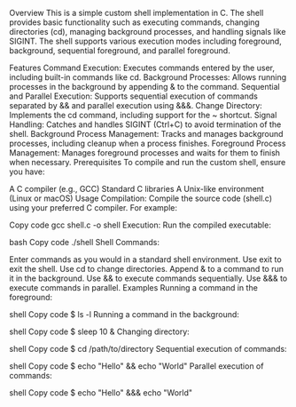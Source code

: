 Overview
This is a simple custom shell implementation in C. The shell provides basic functionality such as executing commands, changing directories (cd), managing background processes, and handling signals like SIGINT. The shell supports various execution modes including foreground, background, sequential foreground, and parallel foreground.

Features
Command Execution: Executes commands entered by the user, including built-in commands like cd.
Background Processes: Allows running processes in the background by appending & to the command.
Sequential and Parallel Execution: Supports sequential execution of commands separated by && and parallel execution using &&&.
Change Directory: Implements the cd command, including support for the ~ shortcut.
Signal Handling: Catches and handles SIGINT (Ctrl+C) to avoid termination of the shell.
Background Process Management: Tracks and manages background processes, including cleanup when a process finishes.
Foreground Process Management: Manages foreground processes and waits for them to finish when necessary.
Prerequisites
To compile and run the custom shell, ensure you have:

A C compiler (e.g., GCC)
Standard C libraries
A Unix-like environment (Linux or macOS)
Usage
Compilation: Compile the source code (shell.c) using your preferred C compiler. For example:

Copy code
gcc shell.c -o shell
Execution: Run the compiled executable:

bash
Copy code
./shell
Shell Commands:

Enter commands as you would in a standard shell environment.
Use exit to exit the shell.
Use cd to change directories.
Append & to a command to run it in the background.
Use && to execute commands sequentially.
Use &&& to execute commands in parallel.
Examples
Running a command in the foreground:

shell
Copy code
$ ls -l
Running a command in the background:

shell
Copy code
$ sleep 10 &
Changing directory:

shell
Copy code
$ cd /path/to/directory
Sequential execution of commands:

shell
Copy code
$ echo "Hello" && echo "World"
Parallel execution of commands:

shell
Copy code
$ echo "Hello" &&& echo "World"

